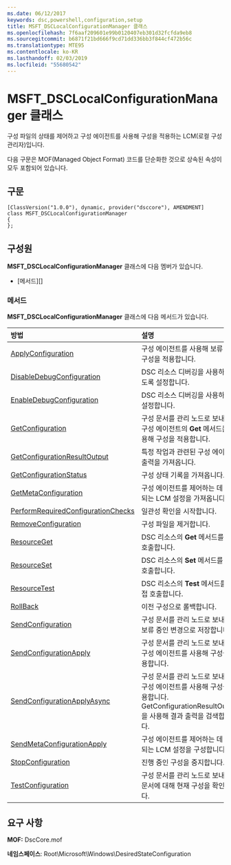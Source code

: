 ```yaml
---
ms.date: 06/12/2017
keywords: dsc,powershell,configuration,setup
title: MSFT_DSCLocalConfigurationManager 클래스
ms.openlocfilehash: 7f6aaf209601e99b0120407eb301d32fcfda9eb8
ms.sourcegitcommit: b6871f21bd666f9cd71dd336bb3f844cf472b56c
ms.translationtype: MTE95
ms.contentlocale: ko-KR
ms.lasthandoff: 02/03/2019
ms.locfileid: "55680542"
---
```

# <a name="msftdsclocalconfigurationmanager-class"></a>MSFT_DSCLocalConfigurationManager 클래스

구성 파일의 상태를 제어하고 구성 에이전트를 사용해 구성을 적용하는 LCM(로컬 구성 관리자)입니다.

다음 구문은 MOF(Managed Object Format) 코드를 단순화한 것으로 상속된 속성이 모두 포함되어 있습니다.

## <a name="syntax"></a>구문

```
[ClassVersion("1.0.0"), dynamic, provider("dsccore"), AMENDMENT]
class MSFT_DSCLocalConfigurationManager
{
};
```

## <a name="members"></a>구성원

**MSFT_DSCLocalConfigurationManager** 클래스에 다음 멤버가 있습니다.

- [메서드][]

### <a name="methods"></a>메서드

**MSFT_DSCLocalConfigurationManager** 클래스에 다음 메서드가 있습니다.

|방법 |설명 |
|:--- |:---|
| [ApplyConfiguration](msft-dsclocalconfigurationmanager-applyconfiguration.md)| 구성 에이전트를 사용해 보류 중인 구성을 적용합니다.|
| [DisableDebugConfiguration](msft-dsclocalconfigurationmanager-disabledebugconfiguration.md)| DSC 리소스 디버깅을 사용하지 않도록 설정합니다.|
| [EnableDebugConfiguration](msft-dsclocalconfigurationmanager-enabledebugconfiguration.md)| DSC 리소스 디버깅을 사용하도록 설정합니다.|
| [GetConfiguration](msft-dsclocalconfigurationmanager-getconfiguration.md)| 구성 문서를 관리 노드로 보내고, 구성 에이전트의 **Get** 메서드를 사용해 구성을 적용합니다.|
| [GetConfigurationResultOutput](msft-dsclocalconfigurationmanager-getconfigurationresultoutput.md)| 특정 작업과 관련된 구성 에이전트 출력을 가져옵니다.|
| [GetConfigurationStatus](msft-dsclocalconfigurationmanager-getconfigurationstatus.md)| 구성 상태 기록을 가져옵니다.|
| [GetMetaConfiguration](msft-dsclocalconfigurationmanager-getmetaconfiguration.md)| 구성 에이전트를 제어하는 데 사용되는 LCM 설정을 가져옵니다.|
| [PerformRequiredConfigurationChecks](msft-dsclocalconfigurationmanager-performrequiredconfigurationchecks.md)| 일관성 확인을 시작합니다.|
| [RemoveConfiguration](msft-dsclocalconfigurationmanager-removeconfiguration.md)| 구성 파일을 제거합니다.|
| [ResourceGet](msft-dsclocalconfigurationmanager-resourceget.md)| DSC 리소스의 **Get** 메서드를 직접 호출합니다.|
| [ResourceSet](msft-dsclocalconfigurationmanager-resourceset.md)| DSC 리소스의 **Set** 메서드를 직접 호출합니다.|
| [ResourceTest](msft-dsclocalconfigurationmanager-resourcetest.md)| DSC 리소스의 **Test** 메서드를 직접 호출합니다.|
| [RollBack](msft-dsclocalconfigurationmanager-rollback.md)| 이전 구성으로 롤백합니다.|
| [SendConfiguration](msft-dsclocalconfigurationmanager-sendconfiguration.md)| 구성 문서를 관리 노드로 보내고 보류 중인 변경으로 저장합니다.|
| [SendConfigurationApply](msft-dsclocalconfigurationmanager-sendconfigurationapply.md)| 구성 문서를 관리 노드로 보내고, 구성 에이전트를 사용해 구성을 적용합니다.|
| [SendConfigurationApplyAsync](msft-dsclocalconfigurationmanager-sendconfigurationapplyasync.md)| 구성 문서를 관리 노드로 보내고, 구성 에이전트를 사용해 구성을 적용합니다. GetConfigurationResultOutput을 사용해 결과 출력을 검색합니다.|
| [SendMetaConfigurationApply](msft-dsclocalconfigurationmanager-sendmetaconfigurationapply.md)| 구성 에이전트를 제어하는 데 사용되는 LCM 설정을 구성합니다.|
| [StopConfiguration](msft-dsclocalconfigurationmanager-stopconfiguration.md)| 진행 중인 구성을 중지합니다.|
| [TestConfiguration](msft-dsclocalconfigurationmanager-testconfiguration.md)| 구성 문서를 관리 노드로 보내고, 문서에 대해 현재 구성을 확인합니다.|

## <a name="requirements"></a>요구 사항

**MOF:** DscCore.mof

**네임스페이스**: Root\Microsoft\Windows\DesiredStateConfiguration